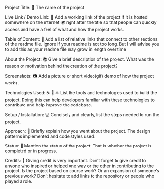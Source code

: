 Project Title: 📛
The name of the project

Live Link / Demo Link: 🔗
Add a working link of the project if it is hosted somewhere on the internet :earth_africa: right after the title so that people can quickly access and have a feel of what and how the project works.

Table of Content: 📑
Add a list of relative links that connect to other sections of the readme file. Ignore if your readme is not too long. But I will advise you to add this as your readme file may grow in length over time

About the Project: 📚
Give a brief description of the project. What was the reason or motivation behind the creation of the project?

Screenshots: 📷
Add a picture or short video(gif) demo of how the project works.

Technologies Used: ☕️ 🐍 ⚛️
List the tools and technologies used to build the project. Doing this can help developers familiar with these technologies to contribute and help improve the codebase.

Setup / Installation: 💻
Concisely and clearly, list the steps needed to run the project.

Approach: 🚶
Briefly explain how you went about the project. The design patterns implemented and code styles used.

Status: 📶
Mention the status of the project. That is whether the project is completed or in progress.

Credits: 📝
Giving credit is very important. Don’t forget to give credit to anyone who inspired or helped one way or the other in contributing to the project. Is the project based on course work? Or an expansion of someone’s previous work? Don’t hesitate to add links to the repository or people who played a role.
